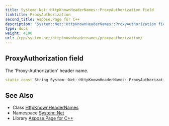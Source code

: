 ```yaml
---
title: System::Net::HttpKnownHeaderNames::ProxyAuthorization field
linktitle: ProxyAuthorization
second_title: Aspose.Page for C++
description: 'System::Net::HttpKnownHeaderNames::ProxyAuthorization field. The ''Proxy-Authorization'' header name in C++.'
type: docs
weight: 4100
url: /cpp/system.net/httpknownheadernames/proxyauthorization/
---
```

## ProxyAuthorization field


The 'Proxy-Authorization' header name.

```cpp
static const String System::Net::HttpKnownHeaderNames::ProxyAuthorization
```

## See Also

* Class [HttpKnownHeaderNames](../)
* Namespace [System::Net](../../)
* Library [Aspose.Page for C++](../../../)
